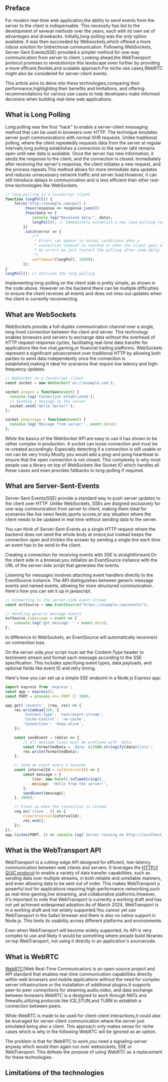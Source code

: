 ## Preface

For modern real-time web application,the ability to send events from the server to the client is indispensable. This necessity has led to the development of several methods over the years, each with its own set of advantages and drawbacks. Initially,long-polling was the only option available. It was then succeeded by Websockets,which offered a more robust solution for bidrectional communication.
Following WebSockets, Server-Sent Events(SSE) provided a simpler method for one-way communication from server to client. Looking ahead,the WebTransport protocol promises to revolutionize this landscape even further by providing a more efficent,flexible,and scalable approach.For niche use cases,WebRTC might also be considered for server-client events.

This article aims to delve into these technologies,comparing their performance,highlighting their benefits and limitations, and offering recommendations for various use cases to help developers make informed decisions when building real-time web applications.

## What is Long Polling

Long polling was the first "hack" to enable a server-client messaging method that can be used in browsers over HTTP. The technique emulates server push communications with normal XHR requests. Unlike traditional polling, where the client repeatedly requests data from the server at regular intervals,long polling establishes a connection to the server taht remains open until new data is available. Once the server has new information, it sends the response to the client, and the connection is closed. Immediately after receiving the server's response, the client initiates a new request, and the process repeats.This method allows for more immediate data updates and reduces unnecessary network traffic and server load.However, it can still introduce delays in communication and is less efficient than other real-time technologies like WebSockets.
```javascript
// long-polling in a JavaScript client
function longPoll() {
    fetch('http://example.com/poll')
        .then(response => response.json())
        .then(data => {
            console.log("Received data:", data);
            longPoll(); // Immediately establish a new long polling request
        })
        .catch(error => {
            /**
             * Errors can appear in normal conditions when a 
             * connection timeout is reached or when the client goes offline.
             * On errors we just restart the polling after some delay.
             */
            setTimeout(longPoll, 10000);
        });
}
longPoll(); // Initiate the long polling
```
Implementing long-polling on the client side is pretty simple, as shown in the code above. However on the backend there can be multiple difficulties to ensure the client receives all events and does not miss out updates when the client is currently reconnecting.

## What are WebSockets

WebSockets provide a full-duplex communication channel over a single, long-lived connection between the client and server. This technology enables browsers and servers to exchange data without the overhead of HTTP request-response cycles, facilitating real-time data transfer for applications like live chat,gaming,or financial trading platforms. WebSockets represent a significant advancement over traditional HTTP by allowing both parties to send data independently once the connection is established,making it ideal for scenarios that require low latency and high-frequency updates.
```javascript
// WebSocket in a JavaScript client
const socket = new WebSocket('ws://example.com');

socket.onopen = function(event) {
  console.log('Connection established');
  // Sending a message to the server
  socket.send('Hello Server!');
};

socket.onmessage = function(event) {
  console.log('Message from server:', event.data);
};
```
While the basics of the WebSocket API are easy to use it has shown to be rather complex in production. A socket can loose connection and must be re-created accordingly. Especially detecting if a connection is still usable or not can be very tricky.Mostly you would add a ping-and pong heartbeat to ensure that the open connection is not closed. This complexity is why most people use a library on top of WebSockets like Socket.IO which handles all these cases and even provides fallbacks to long-polling if required.

## What are Server-Sent-Events

Server-Sent Events(SSE) provide a standard way to push server updates to the client over HTTP. Unlike WebSockets, SSEs are disigned exclusively for one-way communication from server to client, making them ideal for scenarios like live news feeds,sports scores,or any situation where the client needs to be updated in real time without sending data to the server.

You can think of Server-Sent-Events as a single HTTP request where the backend does not send the whole body at onece,but instead keeps the connection open and trickles the answer by sending a single line each time an event has to be send to the client.

Creating a connection for receiving events with SSE is straightforward.On the client side in a browser,you initialize an EventSource instance with the URL of the server-side script that generates the events.

Listening for messages involves attaching event handlers directly to the EventSource instance. The API distinguishes between generic message events and named events, allowing for more structured communication. Here's how you can set it up in javascript.
```javascript
// Connecting to the server-side event stream
const evtSource = new EventSource("https://example.com/events");

// Handling generic message events
evtSource.onmessage = event => {
    console.log('got message: ' + event.data);
};
```
In difference to WebSockets, an EventSource will automatically reconnect on connection loss.

On the server side,your script must set the Content-Type header to text/event-stream and format each message according to the SSE specification. This includes specifying event types, data payloads, and optional fields like event ID and retry timing.

Here's how you can set up a simple SSE endpoint in a Node.js Express app:
```javascript
import express from 'express';
const app = express();
const PORT = process.env.PORT || 3000;

app.get('/events', (req, res) => {
    res.writeHead(200, {
        'Content-Type': 'text/event-stream',
        'Cache-Control': 'no-cache',
        'Connection': 'keep-alive',
    });

    const sendEvent = (data) => {
        // all message lines must be prefixed with 'data: '
        const formattedData = `data: ${JSON.stringify(data)}\n\n`;
        res.write(formattedData);
    };

    // Send an event every 2 seconds
    const intervalId = setInterval(() => {
        const message = {
            time: new Date().toTimeString(),
            message: 'Hello from the server!',
        };
        sendEvent(message);
    }, 2000);

    // Clean up when the connection is closed
    req.on('close', () => {
        clearInterval(intervalId);
        res.end();
    });
});
app.listen(PORT, () => console.log(`Server running on http://localhost:${PORT}`));
```

## What is the WebTransport API

WebTransport is a cutting-edge API designed for efficient, low-latency communication between web clients and servers. It leverages the [HTTP/3 QUIC protocol](https://en.wikipedia.org/wiki/HTTP/3) to enable a variety of data transfer capabilities, such as sending data over multiple streams, in both reliable and unreliable manners, and even allowing data to be sent out of order. This makes WebTransport a powerful tool for applications requiring high-performance networking,such as real-time gaming,live streaming, and collaborative platforms.However, it's important to note that WebTransport is currently a working draft and has not yet achieved widespread adoption.As of March 2024, WebTransport is in a working draft and not widely supported.You cannot yet use WebTransport in the Safari browser and there is also no native support in Node.js. This limits its usability across different platforms and environments.

Even when WebTransport will become widely supported, its API is very complex to use and likely it would be something where people build libraries on top WebTransport, not using it directly in an application's sourcecode.

## What is WebRTC

[WebRTC](https://webrtc.org/?hl=zh-cn)(Web Real-Time Communication) is an open-source project and API standard that enables real-time communication capabilities directly within web browsers and mobile applications without the need for complex server infrastructure or the installation of additional plugins.It supports peer-to-peer connections for steaming audio,video, and data exchange between browsers.WebRTC is a designed to work through NATs and firewalls,utilizing protocols like ICE,STUN,and TURN to establish a connection between peers.

While WebRTC is made to be used for client-client interactions,it could alse be leveraged for server-client communication where the server just simulated being also a client. This approach only makes sense for niche cases which is why in the following WebRTC will be ignored as an option.

The problem is that for WebRTC to work,you need a signaling-server anyway which would then again run over websockets, SSE or WebTransport. This defeats the purpose of using WebRTC as a replacement for these technologies.

## Limitations of the technologies



